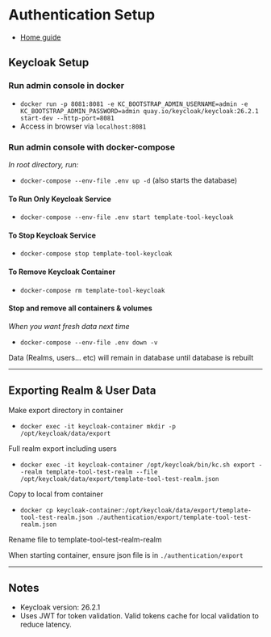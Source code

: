 # Authentication Setup
- [Home guide](../README.md)


## Keycloak Setup
### Run admin console in docker
- `docker run -p 8081:8081 -e KC_BOOTSTRAP_ADMIN_USERNAME=admin -e KC_BOOTSTRAP_ADMIN_PASSWORD=admin quay.io/keycloak/keycloak:26.2.1 start-dev --http-port=8081`
- Access in browser via `localhost:8081`

### Run admin console with docker-compose
*In root directory, run:*
- `docker-compose --env-file .env up -d` (also starts the database)

#### To Run Only Keycloak Service 
- `docker-compose --env-file .env start template-tool-keycloak`

#### To Stop Keycloak Service
 - `docker-compose stop template-tool-keycloak`

#### To Remove Keycloak Container
- `docker-compose rm template-tool-keycloak`

#### Stop and remove all containers & volumes
*When you want fresh data next time*
- `docker-compose --env-file .env down -v`


Data (Realms, users... etc) will remain in database until database is rebuilt

<hr>

## Exporting Realm & User Data
Make export directory in container
- `docker exec -it keycloak-container mkdir -p /opt/keycloak/data/export`

Full realm export including users
- `docker exec -it keycloak-container /opt/keycloak/bin/kc.sh export --realm template-tool-test-realm --file /opt/keycloak/data/export/template-tool-test-realm.json`

Copy to local from container
- `docker cp keycloak-container:/opt/keycloak/data/export/template-tool-test-realm.json ./authentication/export/template-tool-test-realm.json`

Rename file to template-tool-test-realm-realm

When starting container, ensure json file is in `./authentication/export`

<hr>

## Notes
- Keycloak version: 26.2.1
- Uses JWT for token validation. Valid tokens cache for local validation to reduce latency.
